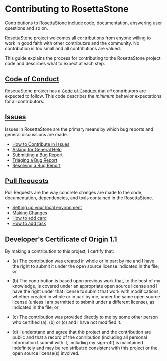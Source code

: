 # Contributing to RosettaStone

Contributions to RosettaStone include code, documentation, answering user questions and so on.

RosettaStone project welcomes all contributions from anyone willing to work in
good faith with other contributors and the community. No contribution is too
small and all contributions are valued.

This guide explains the process for contributing to the RosettaStone project code and describes what to expect at each step.

## [Code of Conduct](./CodeOfConduct.md)

RosettaStone project has a
[Code of Conduct](./CodeOfConduct.md)
that *all* contributors are expected to follow. This code describes the
*minimum* behavior expectations for all contributors.

## [Issues](./Issues.md)

Issues in RosettaStone are the primary means by which bug reports and
general discussions are made.

* [How to Contribute in Issues](./Issues.md#how-to-contribute-in-issues)
* [Asking for General Help](./Issues.md#asking-for-general-help)
* [Submitting a Bug Report](./Issues.md#submitting-a-bug-report)
* [Triaging a Bug Report](./Issues.md#triaging-a-bug-report)
* [Resolving a Bug Report](./Issues.md#resolving-a-bug-report)

## [Pull Requests](./PullRequests.md)

Pull Requests are the way concrete changes are made to the code, documentation,
dependencies, and tools contained in the RosettaStone.

* [Setting up your local environment](./PullRequests.md#setting-up-your-local-environment)
* [Making Changes](./PullRequests.md#making-changes)
* [How to add card](./HowToAddCard.md)
* [How to add task](./HowToAddTask.md)

<a id="developers-certificate-of-origin"></a>
## Developer's Certificate of Origin 1.1

By making a contribution to this project, I certify that:

* (a) The contribution was created in whole or in part by me and I
  have the right to submit it under the open source license
  indicated in the file; or

* (b) The contribution is based upon previous work that, to the best
  of my knowledge, is covered under an appropriate open source
  license and I have the right under that license to submit that
  work with modifications, whether created in whole or in part
  by me, under the same open source license (unless I am
  permitted to submit under a different license), as indicated
  in the file; or

* (c) The contribution was provided directly to me by some other
  person who certified (a), (b) or (c) and I have not modified
  it.

* (d) I understand and agree that this project and the contribution
  are public and that a record of the contribution (including all
  personal information I submit with it, including my sign-off) is
  maintained indefinitely and may be redistributed consistent with
  this project or the open source license(s) involved.